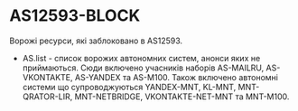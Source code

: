 # AS12593-BLOCK
Ворожі ресурси, які заблоковано в AS12593.

* AS.list - список ворожих автономних систем, анонси яких не приймаються.
Сюди включено учасників наборів AS-MAILRU, AS-VKONTAKTE, AS-YANDEX та
AS-M100. Також включено автономні системи що супроводжуються YANDEX-MNT,
KL-MNT, MNT-QRATOR-LIR, MNT-NETBRIDGE, VKONTAKTE-NET-MNT та MNT-M100.